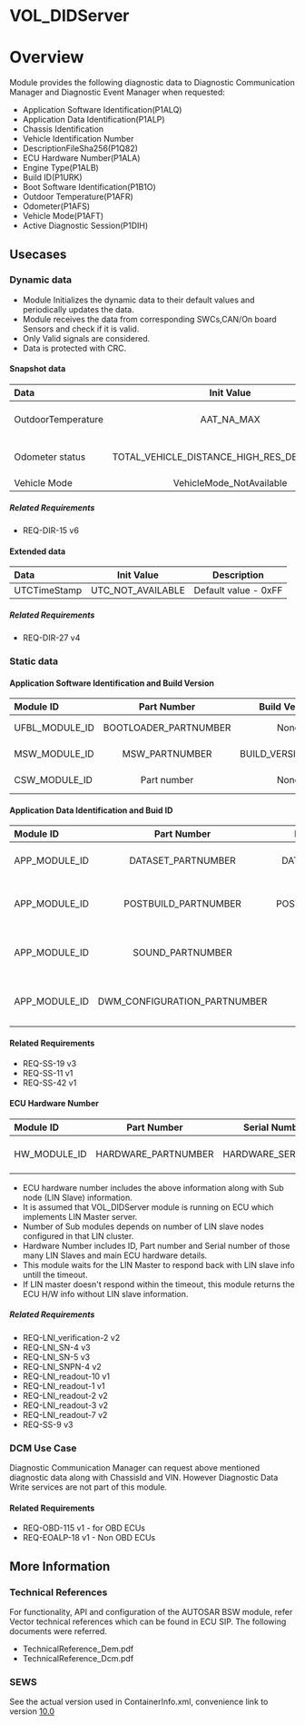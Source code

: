 VOL_DIDServer
========

# Overview
Module provides the following diagnostic data to Diagnostic Communication Manager and Diagnostic Event Manager when requested:

* Application Software Identification(P1ALQ)
* Application Data Identification(P1ALP)
* Chassis Identification
* Vehicle Identification Number
* DescriptionFileSha256(P1Q82)
* ECU Hardware Number(P1ALA)
* Engine Type(P1ALB)
* Build ID(P1URK)
* Boot Software Identification(P1B1O)
* Outdoor Temperature(P1AFR)
* Odometer(P1AFS)
* Vehicle Mode(P1AFT)
* Active Diagnostic Session(P1DIH)

## Usecases

### Dynamic data
* Module Initializes the dynamic data to their default values and periodically updates the data.
* Module receives the data from corresponding SWCs,CAN/On board Sensors and check if it is valid.
* Only Valid signals are considered.
* Data is protected with CRC.

#### Snapshot data
 
| Data				| Init Value			|  Description	 |
|:---				|:---:              	|  :---:        	 | 
|OutdoorTemperature	|AAT_NA_MAX			 |Default value - 65535				 | 
|Odometer status	|TOTAL_VEHICLE_DISTANCE_HIGH_RES_DBC_DEFAULT			|Default value - 0xffffffffu		 | 
|Vehicle Mode		|VehicleMode_NotAvailable		|				 | 

##### Related Requirements
* REQ-DIR-15 v6  

#### Extended data

| Data				| Init Value			|  Description	 |
|:---				|:---:              	|  :---:        	 | 
|UTCTimeStamp		|UTC_NOT_AVAILABLE		 | Default value - 0xFF				 |

##### Related Requirements
* REQ-DIR-27 v4

### Static data

#### Application Software Identification and Build Version

| Module ID			| Part Number			| Build Version    | Description	 |
|:---				|:---:              	| :--:             | :---:        	 | 
|UFBL_MODULE_ID		|BOOTLOADER_PARTNUMBER	|None 			   |Bootloader Software				 |
|MSW_MODULE_ID		|MSW_PARTNUMBER			|BUILD_VERSION_MSW |Application Software				 | 
|CSW_MODULE_ID		|Part number			|None			   |optional module				 | 
		
#### Application Data Identification and Buid ID

| Module ID			| Part Number				  | Build Version    | Description	 														 | 
|:---				|:---:              		  | :--:             | :---:        	 														 | 
|APP_MODULE_ID		|DATASET_PARTNUMBER			  |DATASET_BUILD_ID  |Data set - Configuration parameters									 |
|APP_MODULE_ID		|POSTBUILD_PARTNUMBER		  |POSTBUILD_BUILD_ID|Post build data area for Software Configuration						 | 
|APP_MODULE_ID		|SOUND_PARTNUMBER			  |None			     |Data area to handle the Sound data on IC								 |
|APP_MODULE_ID		|DWM_CONFIGURATION_PARTNUMBER |None			     |Diagnostic Warning Manager configuration | 

#### Related Requirements
* REQ-SS-19 v3
* REQ-SS-11 v1
* REQ-SS-42 v1

#### ECU Hardware Number

| Module ID			| Part Number				  | Serial Number    | Sub Module info	 | 
|:---				|:---:              		  | :--:             | :---:        	 | 		 
|HW_MODULE_ID		|HARDWARE_PARTNUMBER		  |HARDWARE_SERIAL_NO  |SUB_HW_MODULE_ID,Sub node Part number,Sub node serial number |

* ECU hardware number includes the above information along with Sub node (LIN Slave) information.
* It is assumed that VOL_DIDServer module is running on ECU which implements LIN Master server.
* Number of Sub modules depends on number of LIN slave nodes configured in that LIN cluster.
* Hardware Number includes ID, Part number and Serial number of those many LIN Slaves and main ECU hardware details.
* This module waits for the LIN Master to respond back with LIN slave info untill the timeout.
* If LIN master doesn't respond within the timeout, this module returns the ECU H/W info without LIN slave information.

##### Related Requirements
* REQ-LNI_verification-2 v2
* REQ-LNI_SN-4 v3
* REQ-LNI_SN-5 v3
* REQ-LNI_SNPN-4 v2
* REQ-LNI_readout-10 v1
* REQ-LNI_readout-1 v1
* REQ-LNI_readout-2 v2
* REQ-LNI_readout-3 v2
* REQ-LNI_readout-7 v2
* REQ-SS-9 v3

### DCM Use Case  
Diagnostic Communication Manager can request above mentioned diagnostic data along with ChassisId and VIN. 
However Diagnostic Data Write services are not part of this module.

#### Related Requirements
* REQ-OBD-115 v1 - for OBD ECUs
* REQ-EOALP-18 v1 - Non OBD ECUs

## More Information

### Technical References
For functionality, API and configuration of the AUTOSAR BSW module, refer Vector technical references which can be found in ECU SIP. The following documents were referred.

* TechnicalReference_Dem.pdf
* TechnicalReference_Dcm.pdf

### SEWS

See the actual version used in ContainerInfo.xml, convenience link to version [10.0](https://sews.volvo.net/Sews2/ViewData/ViewContainerData.aspx?ContainerId=27734)

